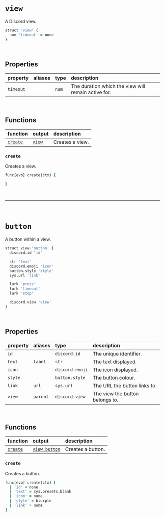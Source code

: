 # `view`

A Discord view.

```coffee
struct 'view' {
  num 'timeout' = none
}
```


<br>


## Properties

| property | aliases | type | description |
| :------- | :------ | :--- | :---------- |
| `timeout` | | `num` | The duration which the view will remain active for. |


<br>


## Functions

| function | output | description |
| :------- | :----- | :---------- |
| [`create`](create) | [`view`](#view) | Creates a view. |

### `create`
Creates a view.

```coffee
func[evo] create(ctx) {

}
```

<br>

---

<br>

# `button`

A button within a view.

```coffee
struct view.'button' {
  discord.id 'id'

  str 'text'
  discord.emoji 'icon'
  button.style 'style'
  sys.url 'link'

  lurk 'press'
  lurk 'timeout'
  lurk 'stop'

  discord.view 'view'
}
```


<br>


## Properties

| property | aliases | type | description |
| :------- | :------ | :--- | :---------- |
| `id` | | `discord.id` | The unique identifier. |
| `text` | `label` | `str` | The text displayed. |
| `icon` | | `discord.emoji` | The icon displayed. |
| `style` | | `button.style` | The button colour. |
| `link` | `url` | `sys.url` | The URL the button links to. |
| `view` | `parent` | `discord.view` | The view the button belongs to. |


<br>


## Functions

| function | output | description |
| :------- | :----- | :---------- |
| [`create`](create) | [`view.button`](#button) | Creates a button. |


### `create`
Creates a button.

```coffee
func[evo] create(ctx) [
  | 'id' = none
  | 'text' = sys.presets.blank
  | 'icon' = none
  | 'style' = blurple
  | 'link' = none
]
```
